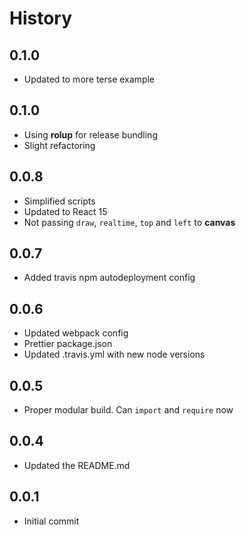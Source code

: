 # History

## 0.1.0
* Updated to more terse example

## 0.1.0
* Using **rolup** for release bundling
* Slight refactoring

## 0.0.8
* Simplified scripts
* Updated to React 15
* Not passing `draw`, `realtime`, `top` and `left` to **canvas**

## 0.0.7
* Added travis npm autodeployment config

## 0.0.6
* Updated webpack config
* Prettier package.json
* Updated .travis.yml with new node versions

## 0.0.5
* Proper modular build. Can `import` and `require` now

## 0.0.4
* Updated the README.md

## 0.0.1
* Initial commit
